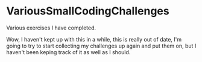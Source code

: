 VariousSmallCodingChallenges
============================
Various exercises I have completed. 

Wow, I haven't kept up with this in a while, this is really out of date, I'm going to try to start collecting my challenges up again and put them on, but I haven't been keping track of it as well as I should. 
